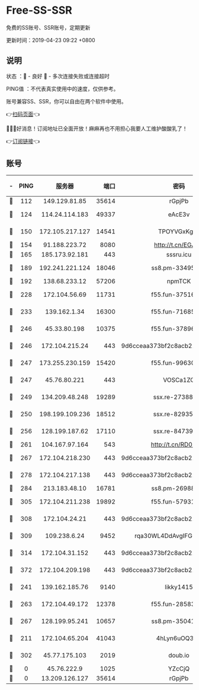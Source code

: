 # Free-SS-SSR

免费的SS账号、SSR账号，定期更新

更新时间：2019-04-23 09:22 +0800

## 说明

状态     ：🙂 - 良好 🙁 - 多次连接失败或连接超时

PING值   ：不代表真实使用中的速度，仅供参考。

账号兼容SS、SSR，你可以自由在两个软件中使用。

👉[扫码页面](https://liesauer.github.io/Free-SS-SSR/)👈

🎉🎉🎉好消息！订阅地址已全面开放！麻麻再也不用担心我要人工维护酸酸乳了！

👉[订阅链接](https://www.liesauer.net/yogurt/subscribe?ACCESS_TOKEN=DAYxR3mMaZAsaqUb)👈

## 账号

|-|PING|服务器|端口|密码|加密方式|区域|
|:----:|:----:|:-----:|-----:|:----:|:----:|:----:|
|🙂|112|149.129.81.85|35614|rGpjPb|rc4-md5|HK|
|🙂|124|114.24.114.183|49337|eAcE3v|chacha20-ietf|TW|
|🙂|150|172.105.217.127|14541|TPOYVGxKglpi|aes-256-cfb|JP|
|🙂|154|91.188.223.72|8080|http://t.cn/EGJIyrl|rc4-md5|RU|
|🙂|165|185.173.92.181|443|sssru.icu|rc4-md5|RU|
|🙂|189|192.241.221.124|18046|ss8.pm-33495332|aes-256-cfb|US|
|🙂|192|138.68.233.12|57206|npmTCK|rc4-md5|US|
|🙂|228|172.104.56.69|11731|f55.fun-37516800|aes-256-cfb|SG|
|🙂|233|139.162.1.34|16300|f55.fun-71685076|aes-256-cfb|SG|
|🙂|246|45.33.80.198|10375|f55.fun-37896018|aes-256-cfb|US|
|🙂|246|172.104.215.24|443|9d6cceaa373bf2c8acb22e60b6a58be6|aes-256-cfb|US|
|🙂|247|173.255.230.159|15420|f55.fun-99630859|aes-256-cfb|US|
|🙂|247|45.76.80.221|443|VOSCa1ZG|aes-256-cfb|DE|
|🙂|249|134.209.48.248|19289|ssx.re-27388997|aes-256-cfb|US|
|🙂|250|198.199.109.236|18512|ssx.re-82935450|aes-256-cfb|US|
|🙂|256|128.199.187.62|17110|ssx.re-84739131|aes-256-cfb|SG|
|🙂|261|104.167.97.164|543|http://t.cn/RD0D7sx|rc4-md5|CA|
|🙂|267|172.104.218.230|443|9d6cceaa373bf2c8acb22e60b6a58be6|aes-256-cfb|US|
|🙂|278|172.104.217.138|443|9d6cceaa373bf2c8acb22e60b6a58be6|aes-256-cfb|US|
|🙂|284|213.183.48.10|16781|ss8.pm-26988503|rc4-md5|RU|
|🙂|305|172.104.211.238|19892|f55.fun-57931164|aes-256-cfb|US|
|🙂|308|172.104.24.21|443|9d6cceaa373bf2c8acb22e60b6a58be6|aes-256-cfb|US|
|🙂|309|109.238.6.24|9452|rqa30WL4DdAvgIFG6Fs3znzTa|aes-256-cfb|FR|
|🙂|314|172.104.31.152|443|9d6cceaa373bf2c8acb22e60b6a58be6|aes-256-cfb|US|
|🙂|372|172.104.209.198|443|9d6cceaa373bf2c8acb22e60b6a58be6|aes-256-cfb|US|
|🙂|241|139.162.185.76|9140|likky1415|aes-256-cfb|DE|
|🙂|263|172.104.49.172|12378|f55.fun-28583571|aes-256-cfb|SG|
|🙂|267|128.199.95.241|10657|ss8.pm-35041128|aes-256-cfb|SG|
|🙁|211|172.104.65.204|41043|4hLyn6uOQ3hU|aes-256-cfb|JP|
|🙁|302|45.77.175.103|2019|doub.io|aes-128-ctr|SG|
|🙁|0|45.76.222.9|1025|YZcCjQ|rc4-md5|JP|
|🙁|0|13.209.126.127|35614|rGpjPb|rc4-md5|KR|
